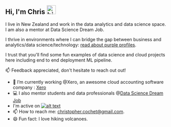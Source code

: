 ## Hi, I'm Chris <img src="https://user-images.githubusercontent.com/1303154/88677602-1635ba80-d120-11ea-84d8-d263ba5fc3c0.gif" width="28px" alt="hi">

I live in New Zealand and work in the data analytics and data science space. I am also a mentor at Data Science Dream Job.

I thrive in environments where I can bridge the gap between business and analytics/data science/technology: [read about purple profiles](https://deloitte.wsj.com/articles/purple-people-at-the-heart-of-cognitive-tech-1452142924).

I trust that you'll find some fun examples of data science and cloud projects here including end to end deployment ML pipeline.

:mailbox: Feedback appreciated, don't hesitate to reach out out!


- 🔭 I’m currently working @Xero, an awesome cloud accounting software company : [Xero](https://www.xero.com)
- :computer: I also mentor students and data professionals @[Data Science Dream Job](https://www.datasciencedreamjob.com)
- I'm active on <a href="https://www.linkedin.com/in/christophercochet/"> ![alt text](https://img.shields.io/badge/-LinkedIn-0e76a8?style=plastic&logo=linkedIn)</a>
- 📫 How to reach me: christopher.cochet@gmail.com.
- 😄 Fun fact: I love hiking volcanoes.


